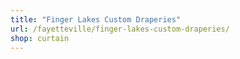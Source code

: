 ```yaml
---
title: "Finger Lakes Custom Draperies"
url: /fayetteville/finger-lakes-custom-draperies/
shop: curtain
---
```

